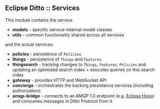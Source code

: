## Eclipse Ditto :: Services

This module contains the service
* **models** - specific service-internal model classes
* **utils** - common functionality shared across all services

and the actual services:
* **policies** - persistence of `Policies`
* **things** - persistence of `Things` and `Features`
* **thingsearch** - tracking changes to `Things`, `Features`, `Policies` and updating an optimized
search index + executes queries on this search index
* **gateway** - provides HTTP and WebSocket API
* **concierge** - orchestrates the backing persistence services (including authorization) 
* **amqp-bridge** - connects to an AMQP 1.0 endpoint (e.g. [Eclipse Hono](https://eclipse.org/hono/)) 
and consumes messages in Ditto Protocol from it
